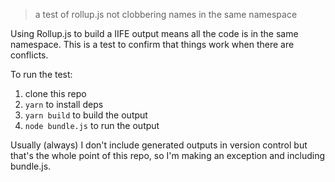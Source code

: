 > a test of rollup.js not clobbering names in the same namespace

Using Rollup.js to build a IIFE output means all the code is in the same
namespace. This is a test to confirm that things work when there are conflicts.

To run the test:
  1. clone this repo
  1. `yarn` to install deps
  1. `yarn build` to build the output
  1. `node bundle.js` to run the output

Usually (always) I don't include generated outputs in version control but that's
the whole point of this repo, so I'm making an exception and including
bundle.js.
